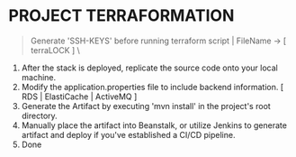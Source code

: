 # PROJECT TERRAFORMATION 

> Generate 'SSH-KEYS' before running terraform script | FileName -> [ terraLOCK ] \

1. After the stack is deployed, replicate the source code onto your local machine.
2. Modify the application.properties file to include backend information. [ RDS | ElastiCache | ActiveMQ ]
3. Generate the Artifact by executing 'mvn install' in the project's root directory.
4. Manually place the artifact into Beanstalk, or utilize Jenkins to generate artifact and deploy if you've established a CI/CD pipeline.
5. Done
